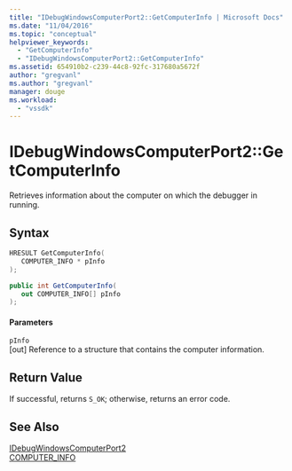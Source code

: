 ```yaml
---
title: "IDebugWindowsComputerPort2::GetComputerInfo | Microsoft Docs"
ms.date: "11/04/2016"
ms.topic: "conceptual"
helpviewer_keywords: 
  - "GetComputerInfo"
  - "IDebugWindowsComputerPort2::GetComputerInfo"
ms.assetid: 654910b2-c239-44c8-92fc-317680a5672f
author: "gregvanl"
ms.author: "gregvanl"
manager: douge
ms.workload: 
  - "vssdk"
---
```

# IDebugWindowsComputerPort2::GetComputerInfo
Retrieves information about the computer on which the debugger in running.  
  
## Syntax  
  
```cpp  
HRESULT GetComputerInfo(  
   COMPUTER_INFO * pInfo  
);  
```  
  
```csharp  
public int GetComputerInfo(  
   out COMPUTER_INFO[] pInfo  
);  
```  
  
#### Parameters  
 `pInfo`  
 [out] Reference to a structure that contains the computer information.  
  
## Return Value  
 If successful, returns `S_OK`; otherwise, returns an error code.  
  
## See Also  
 [IDebugWindowsComputerPort2](../../../extensibility/debugger/reference/idebugwindowscomputerport2.md)   
 [COMPUTER_INFO](../../../extensibility/debugger/reference/computer-info.md)
